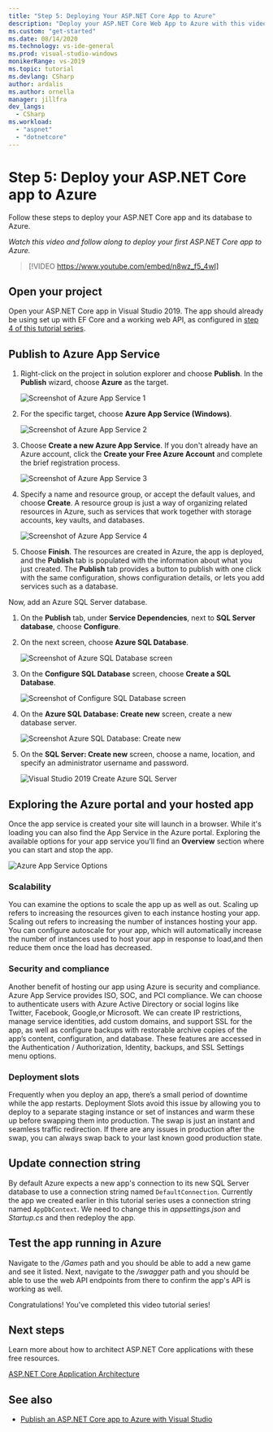 ```yaml
---
title: "Step 5: Deploying Your ASP.NET Core App to Azure"
description: "Deploy your ASP.NET Core Web App to Azure with this video tutorial and step-by-step instructions."
ms.custom: "get-started"
ms.date: 08/14/2020
ms.technology: vs-ide-general
ms.prod: visual-studio-windows
monikerRange: vs-2019
ms.topic: tutorial
ms.devlang: CSharp
author: ardalis
ms.author: ornella
manager: jillfra
dev_langs:
  - CSharp
ms.workload:
  - "aspnet"
  - "dotnetcore"
---
```

# Step 5: Deploy your ASP.NET Core app to Azure

Follow these steps to deploy your ASP.NET Core app and its database to Azure.

_Watch this video and follow along to deploy your first ASP.NET Core app to Azure._

> [!VIDEO https://www.youtube.com/embed/n8wz_f5_4wI]

## Open your project

Open your ASP.NET Core app in Visual Studio 2019. The app should already be using set up with EF Core and a working web API, as configured in [step 4 of this tutorial series](tutorial-aspnet-core-ef-step-04.md).

## Publish to Azure App Service

1. Right-click on the project in solution explorer and choose **Publish**. In the **Publish** wizard, choose **Azure** as the target.

   ![Screenshot of Azure App Service 1](media/vs-2019/app-service-screen-1.png)

1. For the specific target, choose **Azure App Service (Windows)**.

   ![Screenshot of Azure App Service 2](media/vs-2019/app-service-screen-2.png)

1. Choose **Create a new Azure App Service**. If you don't already have an Azure account, click the **Create your Free Azure Account** and complete the brief registration process.

   ![Screenshot of Azure App Service 3](media/vs-2019/app-service-screen-3.png)

1. Specify a name and resource group, or accept the default values, and choose **Create**. A resource group is just a way of organizing related resources in Azure, such as services that work together with storage accounts, key vaults, and databases.

   ![Screenshot of Azure App Service 4](media/vs-2019/app-service-screen-4.png)

1. Choose **Finish**. The resources are created in Azure, the app is deployed, and the **Publish** tab is populated with the information about what you just created. The **Publish** tab provides a button to publish with one click with the same configuration, shows configuration details, or lets you add services such as a database.

Now, add an Azure SQL Server database.

1. On the **Publish** tab, under **Service Dependencies**, next to **SQL Server database**, choose **Configure**.

1. On the next screen, choose **Azure SQL Database**.

   ![Screenshot of Azure SQL Database screen](media/vs-2019/app-service-azure-sql-db.png)

1. On the **Configure SQL Database** screen, choose **Create a SQL Database**.

   ![Screenshot of Configure SQL Database screen](media/vs-2019/app-service-azure-sql-db-2.png)

1. On the **Azure SQL Database: Create new** screen, create a new database server.

   ![Screenshot Azure SQL Database: Create new](media/vs-2019/app-service-azure-sql-db-3.png)

1. On the **SQL Server: Create new** screen, choose a name, location, and specify an administrator username and password.

   ![Visual Studio 2019 Create Azure SQL Server](media/vs-2019/app-service-azure-sql-db-overlayed.png)

## Exploring the Azure portal and your hosted app

Once the app service is created your site will launch in a browser. While it's loading you can also find the App Service in the Azure portal. Exploring the available options for your app service you'll find an **Overview** section where you can start and stop the app.

![Azure App Service Options](media/vs-2019/vs2019-azure-app-service-menu-options.png)

### Scalability

You can examine the options to scale the app up as well as out. Scaling up refers to increasing the resources given to each instance hosting your app. Scaling out refers to increasing the number of instances hosting your app. You can configure autoscale for your app, which will automatically increase the number of instances used to host your app in response to load,and then reduce them once the load has decreased.

### Security and compliance

Another benefit of hosting our app using Azure is security and compliance. Azure App Service provides ISO, SOC, and PCI compliance. We can choose to authenticate users with Azure Active Directory or social logins like Twitter, Facebook, Google,or Microsoft. We can create IP restrictions, manage service identities, add custom domains, and support SSL for the app, as well as configure backups with restorable archive copies of the app’s content, configuration, and database. These features are accessed in the Authentication / Authorization, Identity, backups, and SSL Settings menu options.

### Deployment slots

Frequently when you deploy an app, there’s a small period of downtime while the app restarts. Deployment Slots avoid this issue by allowing you to deploy to a separate staging instance or set of instances and warm these up before swapping them into production. The swap is just an instant and seamless traffic redirection. If there are any issues in production after the swap, you can always swap back to your last known good production state.

## Update connection string

By default Azure expects a new app's connection to its new SQL Server database to use a connection string named `DefaultConnection`. Currently the app we created earlier in this tutorial series uses a connection string named `AppDbContext`. We need to change this in *appsettings.json* and *Startup.cs* and then redeploy the app.

## Test the app running in Azure

Navigate to the */Games* path and you should be able to add a new game and see it listed. Next, navigate to the */swagger* path and you should be able to use the web API endpoints from there to confirm the app's API is working as well.

Congratulations! You've completed this video tutorial series!

## Next steps

Learn more about how to architect ASP.NET Core applications with these free resources.

[ASP.NET Core Application Architecture](https://dotnet.microsoft.com/learn/web/aspnet-architecture)

## See also

- [Publish an ASP.NET Core app to Azure with Visual Studio](/aspnet/core/tutorials/publish-to-azure-webapp-using-vs?view=aspnetcore-2.2)